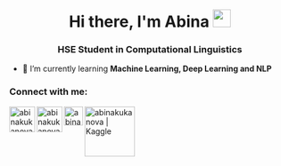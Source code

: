 <h1 align="center">Hi there, I'm Abina
<img src="https://github.com/blackcater/blackcater/raw/main/images/Hi.gif" height="32"/></h1>
<h3 align="center">HSE Student in Computational Linguistics</h3>

- 🌱 I’m currently learning **Machine Learning, Deep Learning and NLP**


<h3 align="left">Connect with me:</h3>

[<img align="left" alt="abinakukanova | Gmail" width="46px" src="https://upload.wikimedia.org/wikipedia/commons/7/7e/Gmail_icon_%282020%29.svg" />][gmail]

[<img align="left" alt="abinakukanova | Telegram" width="46px" src="https://upload.wikimedia.org/wikipedia/commons/thumb/8/82/Telegram_logo.svg/1024px-Telegram_logo.svg.png" />][telegram]

[<img align="left" alt="abinakukanova | GitHub" width="34px" src="https://upload.wikimedia.org/wikipedia/commons/9/91/Octicons-mark-github.svg" />][github]

[<img align="left" alt="abinakukanova | Kaggle" width="90px" src="https://upload.wikimedia.org/wikipedia/commons/7/7c/Kaggle_logo.png" />][kaggle]


[gmail]: mailto:abinakukanova@gmail.com
[telegram]: https://t.me/abinakukanova
[github]: https://github.com/abinakukanova
[kaggle]: https://www.kaggle.com/abinakukanova15

